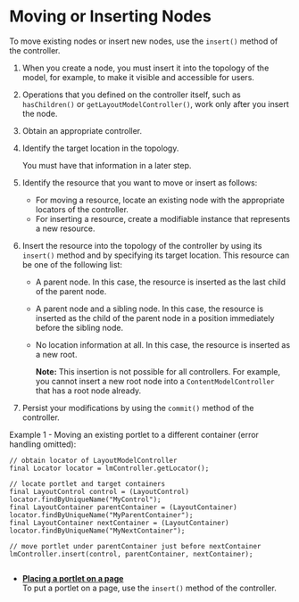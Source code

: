 # Moving or Inserting Nodes

To move existing nodes or insert new nodes, use the `insert()` method of the controller.

1.  When you create a node, you must insert it into the topology of the model, for example, to make it visible and accessible for users.
2.  Operations that you defined on the controller itself, such as `hasChildren()` or `getLayoutModelController()`, work only after you insert the node.

1.  Obtain an appropriate controller.

2.  Identify the target location in the topology.

    You must have that information in a later step.

3.  Identify the resource that you want to move or insert as follows:

    -   For moving a resource, locate an existing node with the appropriate locators of the controller.
    -   For inserting a resource, create a modifiable instance that represents a new resource.
4.  Insert the resource into the topology of the controller by using its `insert()` method and by specifying its target location. This resource can be one of the following list:

    -   A parent node. In this case, the resource is inserted as the last child of the parent node.
    -   A parent node and a sibling node. In this case, the resource is inserted as the child of the parent node in a position immediately before the sibling node.
    -   No location information at all. In this case, the resource is inserted as a new root.

        **Note:** This insertion is not possible for all controllers. For example, you cannot insert a new root node into a `ContentModelController` that has a root node already.

5.  Persist your modifications by using the `commit()` method of the controller.


Example 1 - Moving an existing portlet to a different container \(error handling omitted\):

```
// obtain locator of LayoutModelController
final Locator locator = lmController.getLocator();

// locate portlet and target containers
final LayoutControl control = (LayoutControl) locator.findByUniqueName("MyControl");
final LayoutContainer parentContainer = (LayoutContainer) locator.findByUniqueName("MyParentContainer");
final LayoutContainer nextContainer = (LayoutContainer) locator.findByUniqueName("MyNextContainer");

// move portlet under parentContainer just before nextContainer
lmController.insert(control, parentContainer, nextContainer);


```

-   **[Placing a portlet on a page](../dev/ctrlrapit_plcprtltonpg.md)**  
To put a portlet on a page, use the `insert()` method of the controller.


